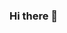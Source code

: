### Hi there 👋

<!--
**Dogcube51/Dogcube51** is a ✨ _special_ ✨ repository because its `README.md` (this file) appears on your GitHub profile.


[!Dogcubes's GitHub stats](https://github-readme-stats.vercel.app/api?username=Michael_1)](https://github.com/anuraghazra/github-readme-stats)
